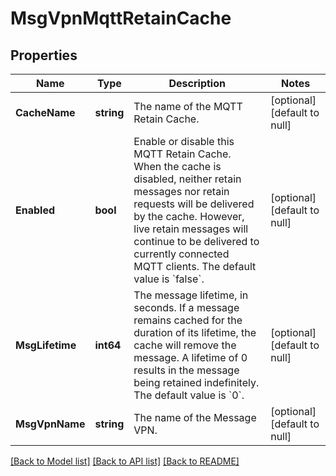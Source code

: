 # MsgVpnMqttRetainCache

## Properties
Name | Type | Description | Notes
------------ | ------------- | ------------- | -------------
**CacheName** | **string** | The name of the MQTT Retain Cache. | [optional] [default to null]
**Enabled** | **bool** | Enable or disable this MQTT Retain Cache. When the cache is disabled, neither retain messages nor retain requests will be delivered by the cache. However, live retain messages will continue to be delivered to currently connected MQTT clients. The default value is &#x60;false&#x60;. | [optional] [default to null]
**MsgLifetime** | **int64** | The message lifetime, in seconds. If a message remains cached for the duration of its lifetime, the cache will remove the message. A lifetime of 0 results in the message being retained indefinitely. The default value is &#x60;0&#x60;. | [optional] [default to null]
**MsgVpnName** | **string** | The name of the Message VPN. | [optional] [default to null]

[[Back to Model list]](../README.md#documentation-for-models) [[Back to API list]](../README.md#documentation-for-api-endpoints) [[Back to README]](../README.md)

